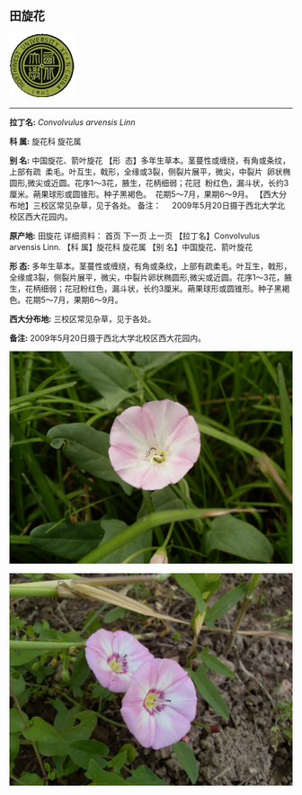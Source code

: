 ## 田旋花

![西北大学校园网络植物志](JPG/nwu.gif)

---

**拉丁名:**  _Convolvulus arvensis Linn_

**科 属:** 旋花科 旋花属

**别 名:** 中国旋花、箭叶旋花
【形  态】多年生草本。茎蔓性或缠绕，有角或条纹，上部有疏
 柔毛。叶互生，戟形，全缘或3裂，侧裂片展平，微尖，中裂片
 卵状椭圆形,微尖或近圆。花序1～3花，腋生，花柄细弱；花冠
 粉红色，漏斗状，长约3厘米。蒴果球形或圆锥形。种子黑褐色。
 花期5～7月，果期6～9月。
【西大分布地】三校区常见杂草，见于各处。
备注：
    2009年5月20日摄于西北大学北校区西大花园内。


**原产地:** 田旋花
详细资料： 首页 下一页 上一页
【拉丁名】Convolvulus arvensis Linn.
【科 属】旋花科 旋花属 
【别 名】中国旋花、箭叶旋花

**形  态:** 多年生草本。茎蔓性或缠绕，有角或条纹，上部有疏柔毛。叶互生，戟形，全缘或3裂，侧裂片展平，微尖，中裂片卵状椭圆形,微尖或近圆。花序1～3花，腋生，花柄细弱；花冠粉红色，漏斗状，长约3厘米。蒴果球形或圆锥形。种子黑褐色。花期5～7月，果期6～9月。

**西大分布地:** 三校区常见杂草，见于各处。

**备注:** 2009年5月20日摄于西北大学北校区西大花园内。

![田旋花](JPG/田旋花.JPG) 

![田旋花](JPG/田旋花1.JPG) 

